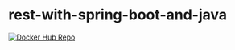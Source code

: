 # rest-with-spring-boot-and-java
[![Docker Hub Repo](https://img.shields.io/docker/pulls/eduardokaio/rest-with-spring-boot-erudio.svg)](https://hub.docker.com/repository/docker/eduardokaio/rest-with-spring-boot-erudio)
